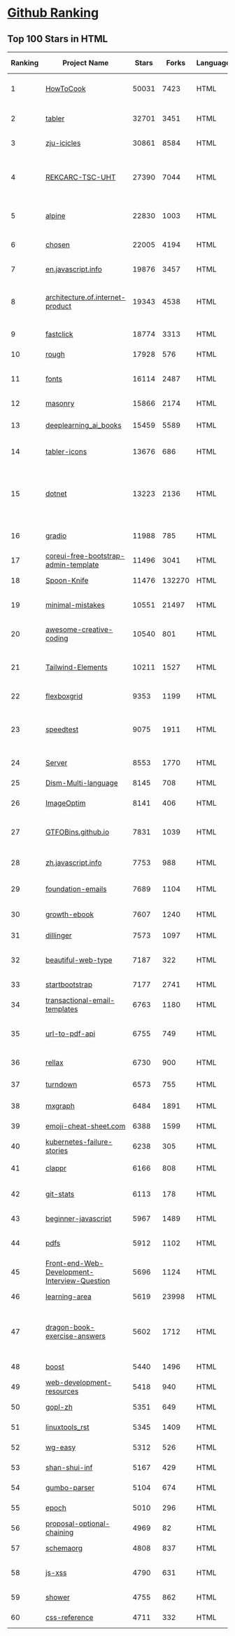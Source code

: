 [Github Ranking](../README.md)
==========

## Top 100 Stars in HTML

| Ranking | Project Name | Stars | Forks | Language | Open Issues | Description | Last Commit |
| ------- | ------------ | ----- | ----- | -------- | ----------- | ----------- | ----------- |
| 1 | [HowToCook](https://github.com/Anduin2017/HowToCook) | 50031 | 7423 | HTML | 324 | 程序员在家做饭方法指南。Programmer's guide about how to cook at home (Chinese only). | 2023-01-15T07:34:01Z |
| 2 | [tabler](https://github.com/tabler/tabler) | 32701 | 3451 | HTML | 69 | Tabler is free and open-source HTML Dashboard UI Kit built on Bootstrap | 2023-01-20T02:35:38Z |
| 3 | [zju-icicles](https://github.com/QSCTech/zju-icicles) | 30861 | 8584 | HTML | 9 | 浙江大学课程攻略共享计划 | 2023-01-16T08:13:07Z |
| 4 | [REKCARC-TSC-UHT](https://github.com/PKUanonym/REKCARC-TSC-UHT) | 27390 | 7044 | HTML | 1 | 清华大学计算机系课程攻略 Guidance for courses in Department of Computer Science and Technology, Tsinghua University | 2022-12-23T15:29:32Z |
| 5 | [alpine](https://github.com/alpinejs/alpine) | 22830 | 1003 | HTML | 0 | A rugged, minimal framework for composing JavaScript behavior in your markup.  | 2023-01-17T17:23:05Z |
| 6 | [chosen](https://github.com/harvesthq/chosen) | 22005 | 4194 | HTML | 249 | Deprecated - Chosen is a library for making long, unwieldy select boxes more friendly. | 2022-09-26T21:24:42Z |
| 7 | [en.javascript.info](https://github.com/javascript-tutorial/en.javascript.info) | 19876 | 3457 | HTML | 90 | Modern JavaScript Tutorial  | 2023-01-22T22:24:21Z |
| 8 | [architecture.of.internet-product](https://github.com/davideuler/architecture.of.internet-product) | 19343 | 4538 | HTML | 3 | 互联网公司技术架构，微信/淘宝/微博/腾讯/阿里/美团点评/百度/Google/Facebook/Amazon/eBay的架构，欢迎PR补充 | 2022-09-04T14:56:01Z |
| 9 | [fastclick](https://github.com/ftlabs/fastclick) | 18774 | 3313 | HTML | 212 | Polyfill to remove click delays on browsers with touch UIs | 2021-08-13T16:01:47Z |
| 10 | [rough](https://github.com/rough-stuff/rough) | 17928 | 576 | HTML | 26 | Create graphics with a hand-drawn, sketchy, appearance | 2022-07-20T01:23:33Z |
| 11 | [fonts](https://github.com/google/fonts) | 16114 | 2487 | HTML | 1074 | Font files available from Google Fonts, and a public issue tracker for all things Google Fonts | 2023-01-22T15:12:09Z |
| 12 | [masonry](https://github.com/desandro/masonry) | 15866 | 2174 | HTML | 66 | :love_hotel: Cascading grid layout plugin | 2021-10-03T09:17:12Z |
| 13 | [deeplearning_ai_books](https://github.com/fengdu78/deeplearning_ai_books) | 15459 | 5589 | HTML | 51 | deeplearning.ai（吴恩达老师的深度学习课程笔记及资源） | 2022-04-29T04:04:23Z |
| 14 | [tabler-icons](https://github.com/tabler/tabler-icons) | 13676 | 686 | HTML | 128 | A set of over 3100 free MIT-licensed high-quality SVG icons for you to use in your web projects. | 2023-01-22T15:04:23Z |
| 15 | [dotnet](https://github.com/microsoft/dotnet) | 13223 | 2136 | HTML | 216 | This repo is the official home of .NET on GitHub. It's a great starting point to find many .NET OSS projects from Microsoft and the community, including many that are part of the .NET Foundation. | 2023-01-04T15:24:38Z |
| 16 | [gradio](https://github.com/gradio-app/gradio) | 11988 | 785 | HTML | 234 | Create UIs for your machine learning model in Python in 3 minutes | 2023-01-22T02:10:33Z |
| 17 | [coreui-free-bootstrap-admin-template](https://github.com/coreui/coreui-free-bootstrap-admin-template) | 11496 | 3041 | HTML | 8 | Free Bootstrap Admin & Dashboard Template  | 2023-01-08T11:53:33Z |
| 18 | [Spoon-Knife](https://github.com/octocat/Spoon-Knife) | 11476 | 132270 | HTML | 1643 | This repo is for demonstration purposes only. | 2023-01-22T22:38:57Z |
| 19 | [minimal-mistakes](https://github.com/mmistakes/minimal-mistakes) | 10551 | 21497 | HTML | 21 | :triangular_ruler: Jekyll theme for building a personal site, blog, project documentation, or portfolio. | 2023-01-22T11:33:57Z |
| 20 | [awesome-creative-coding](https://github.com/terkelg/awesome-creative-coding) | 10540 | 801 | HTML | 0 | Creative Coding: Generative Art, Data visualization, Interaction Design, Resources. | 2023-01-21T16:31:55Z |
| 21 | [Tailwind-Elements](https://github.com/mdbootstrap/Tailwind-Elements) | 10211 | 1527 | HTML | 73 | The most popular independent Tailwind library. 𝙃𝙪𝙜𝙚 collection of Tailwind components, sections and templates 😎 | 2023-01-21T05:55:47Z |
| 22 | [flexboxgrid](https://github.com/kristoferjoseph/flexboxgrid) | 9353 | 1199 | HTML | 45 | Grid based on CSS3 flexbox | 2020-10-01T09:36:06Z |
| 23 | [speedtest](https://github.com/librespeed/speedtest) | 9075 | 1911 | HTML | 63 | Self-hosted Speedtest for HTML5 and more. Easy setup, examples, configurable, mobile friendly. Supports PHP, Node, Multiple servers, and more | 2022-12-12T04:08:53Z |
| 24 | [Server](https://github.com/PanDownloadServer/Server) | 8553 | 1770 | HTML | 136 | PanDownload的个人维护版本 | 2020-09-25T01:38:15Z |
| 25 | [Dism-Multi-language](https://github.com/Chuyu-Team/Dism-Multi-language) | 8145 | 708 | HTML | 234 | Dism++ Multi-language Support & BUG Report | 2022-07-25T09:57:31Z |
| 26 | [ImageOptim](https://github.com/ImageOptim/ImageOptim) | 8141 | 406 | HTML | 164 | GUI image optimizer for Mac | 2022-09-17T13:15:49Z |
| 27 | [GTFOBins.github.io](https://github.com/GTFOBins/GTFOBins.github.io) | 7831 | 1039 | HTML | 2 | GTFOBins is a curated list of Unix binaries that can be used to bypass local security restrictions in misconfigured systems | 2023-01-19T22:04:30Z |
| 28 | [zh.javascript.info](https://github.com/javascript-tutorial/zh.javascript.info) | 7753 | 988 | HTML | 4 | 现代 JavaScript 教程（The Modern JavaScript Tutorial） | 2023-01-08T15:24:57Z |
| 29 | [foundation-emails](https://github.com/foundation/foundation-emails) | 7689 | 1104 | HTML | 180 | Quickly create responsive HTML emails that work on any device and client. Even Outlook. | 2022-12-04T01:44:13Z |
| 30 | [growth-ebook](https://github.com/phodal/growth-ebook) | 7607 | 1240 | HTML | 0 | Growth Engineering: The Definitive Guide。全栈增长工程师指南 | 2022-08-25T23:39:31Z |
| 31 | [dillinger](https://github.com/joemccann/dillinger) | 7573 | 1097 | HTML | 107 | The last Markdown editor, ever. | 2022-12-13T01:16:48Z |
| 32 | [beautiful-web-type](https://github.com/ubuwaits/beautiful-web-type) | 7187 | 322 | HTML | 3 | In-depth guide to the best open-source typefaces: https://beautifulwebtype.com | 2022-05-31T09:10:41Z |
| 33 | [startbootstrap](https://github.com/BlackrockDigital/startbootstrap) | 7177 | 2741 | HTML | 3 | A library of free and open source Bootstrap themes and templates | 2020-10-12T20:57:37Z |
| 34 | [transactional-email-templates](https://github.com/mailgun/transactional-email-templates) | 6763 | 1180 | HTML | 10 | Responsive transactional HTML email templates | 2022-02-03T15:51:44Z |
| 35 | [url-to-pdf-api](https://github.com/alvarcarto/url-to-pdf-api) | 6755 | 749 | HTML | 32 | Web page PDF/PNG rendering done right. Self-hosted service for rendering receipts, invoices, or any content. | 2022-12-09T12:45:35Z |
| 36 | [rellax](https://github.com/dixonandmoe/rellax) | 6730 | 900 | HTML | 69 | Lightweight, vanilla javascript parallax library | 2022-03-22T17:34:52Z |
| 37 | [turndown](https://github.com/mixmark-io/turndown) | 6573 | 755 | HTML | 83 | 🛏 An HTML to Markdown converter written in JavaScript | 2023-01-04T15:24:17Z |
| 38 | [mxgraph](https://github.com/jgraph/mxgraph) | 6484 | 1891 | HTML | 0 | mxGraph is a fully client side JavaScript diagramming library | 2020-11-13T09:04:55Z |
| 39 | [emoji-cheat-sheet.com](https://github.com/WebpageFX/emoji-cheat-sheet.com) | 6388 | 1599 | HTML | 45 | A one pager for emojis on Campfire and GitHub | 2022-05-28T07:47:03Z |
| 40 | [kubernetes-failure-stories](https://github.com/hjacobs/kubernetes-failure-stories) | 6238 | 305 | HTML | 0 | Compilation of public failure/horror stories related to Kubernetes | 2020-08-23T11:16:39Z |
| 41 | [clappr](https://github.com/clappr/clappr) | 6166 | 808 | HTML | 17 | :clapper: An extensible media player for the web. | 2023-01-18T12:53:35Z |
| 42 | [git-stats](https://github.com/IonicaBizau/git-stats) | 6113 | 178 | HTML | 14 | 🍀 Local git statistics including GitHub-like contributions calendars. | 2022-10-22T13:26:17Z |
| 43 | [beginner-javascript](https://github.com/wesbos/beginner-javascript) | 5967 | 1489 | HTML | 8 | Slam Dunk JavaScript | 2023-01-07T20:39:54Z |
| 44 | [pdfs](https://github.com/tpn/pdfs) | 5912 | 1102 | HTML | 2 | Technically-oriented PDF Collection (Papers, Specs, Decks, Manuals, etc) | 2022-12-22T20:57:42Z |
| 45 | [Front-end-Web-Development-Interview-Question](https://github.com/paddingme/Front-end-Web-Development-Interview-Question) | 5696 | 1124 | HTML | 10 | 前端开发面试题大收集，前端面试集锦 :heart: :gift_heart: :cupid: | 2021-10-13T07:10:48Z |
| 46 | [learning-area](https://github.com/mdn/learning-area) | 5619 | 23998 | HTML | 16 | Github repo for the MDN Learning Area.  | 2023-01-22T12:37:46Z |
| 47 | [dragon-book-exercise-answers](https://github.com/fool2fish/dragon-book-exercise-answers) | 5602 | 1712 | HTML | 72 | Compilers Principles, Techniques, & Tools (purple dragon book) second edition exercise answers. 编译原理（紫龙书）第2版习题答案。 | 2022-07-05T08:15:07Z |
| 48 | [boost](https://github.com/boostorg/boost) | 5440 | 1496 | HTML | 74 | Super-project for modularized Boost | 2023-01-23T02:30:04Z |
| 49 | [web-development-resources](https://github.com/markodenic/web-development-resources) | 5418 | 940 | HTML | 0 | Awesome Web Development Resources. | 2023-01-20T05:06:22Z |
| 50 | [gopl-zh](https://github.com/golang-china/gopl-zh) | 5351 | 649 | HTML | 17 | :books: Go语言圣经中文版 | 2022-10-23T23:50:37Z |
| 51 | [linuxtools_rst](https://github.com/me115/linuxtools_rst) | 5345 | 1409 | HTML | 6 | Linux工具快速教程 | 2022-11-17T06:29:46Z |
| 52 | [wg-easy](https://github.com/WeeJeWel/wg-easy) | 5312 | 526 | HTML | 57 | The easiest way to run WireGuard VPN + Web-based Admin UI. | 2023-01-21T20:33:51Z |
| 53 | [shan-shui-inf](https://github.com/LingDong-/shan-shui-inf) | 5167 | 429 | HTML | 10 | Procedurally generated Chinese landscape painting. | 2018-12-11T00:19:08Z |
| 54 | [gumbo-parser](https://github.com/google/gumbo-parser) | 5104 | 674 | HTML | 57 | An HTML5 parsing library in pure C99 | 2022-02-25T12:12:48Z |
| 55 | [epoch](https://github.com/epochjs/epoch) | 5010 | 296 | HTML | 67 | A general purpose, real-time visualization library. | 2019-02-14T08:38:22Z |
| 56 | [proposal-optional-chaining](https://github.com/tc39/proposal-optional-chaining) | 4969 | 82 | HTML | 3 | None | 2022-01-24T21:12:16Z |
| 57 | [schemaorg](https://github.com/schemaorg/schemaorg) | 4808 | 837 | HTML | 699 | Schema.org - schemas and supporting software | 2023-01-22T23:16:03Z |
| 58 | [js-xss](https://github.com/leizongmin/js-xss) | 4790 | 631 | HTML | 54 | Sanitize untrusted HTML (to prevent XSS) with a configuration specified by a Whitelist | 2023-01-16T17:28:04Z |
| 59 | [shower](https://github.com/shower/shower) | 4755 | 862 | HTML | 41 | Shower HTML presentation engine | 2021-11-15T11:28:53Z |
| 60 | [css-reference](https://github.com/jgthms/css-reference) | 4711 | 332 | HTML | 19 | CSS Reference: a free visual guide to the most popular CSS properties | 2022-12-14T14:55:01Z |

